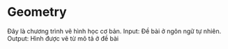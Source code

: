 # Geometry

Đây là chương trình vẽ hình học cơ bản. 
Input: Đề bài ở ngôn ngữ tự nhiên.
Output: Hình được vẽ từ mô tả ở đề bài
